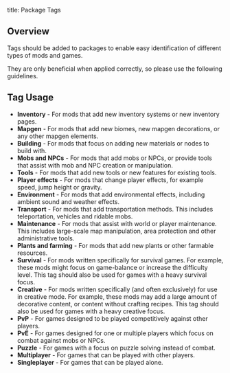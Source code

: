 title: Package Tags

## Overview

Tags should be added to packages to enable easy identification of different types of mods and games. 

They are only beneficial when applied correctly, so please use the following guidelines.

## Tag Usage

* **Inventory** - For mods that add new inventory systems or new inventory pages.
* **Mapgen** - For mods that add new biomes, new mapgen decorations, or any other mapgen elements.
* **Building** - For mods that focus on adding new materials or nodes to build with.
* **Mobs and NPCs** - For mods that add mobs or NPCs, or provide tools that assist with mob and NPC creation or manipulation.
* **Tools** - For mods that add new tools or new features for existing tools.
* **Player effects** - For mods that change player effects, for example speed, jump height or gravity.
* **Environment** - For mods that add environmental effects, including ambient sound and weather effects.
* **Transport** - For mods that add transportation methods. This includes teleportation, vehicles and ridable mobs.
* **Maintenance** - For mods that assist with world or player maintenance. This includes large-scale map manipulation, area protection and other administrative tools.
* **Plants and farming** - For mods that add new plants or other farmable resources. 
* **Survival** - For mods written specifically for survival games. For example, these mods might focus on game-balance or increase the difficulty level. This tag should also be used for games with a heavy survival focus.
* **Creative** - For mods written specifically (and often exclusively) for use in creative mode. For example, these mods may add a large amount of decorative content, or content without crafting recipes. This tag should also be used for games with a heavy creative focus.
* **PvP** - For games designed to be played competitively against other players.
* **PvE** - For games designed for one or multiple players which focus on combat against mobs or NPCs.
* **Puzzle** - For games with a focus on puzzle solving instead of combat.
* **Multiplayer** - For games that can be played with other players.
* **Singleplayer** - For games that can be played alone.
